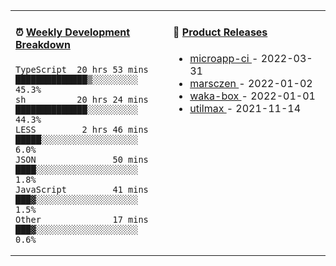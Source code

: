 <table width="800px">
<tr>
<td valign="top" width="50%">

####  ⏰  <a href="https://gist.github.com/marsczen/0c39a3e7b4a372c6cff4a8714271308c" target="_blank">Weekly Development Breakdown</a>

<!-- code_time starts -->

```text
TypeScript  20 hrs 53 mins  ██████████████▒░░░░░░░░░  45.3%
sh          20 hrs 24 mins  ██████████████░░░░░░░░░░  44.3%
LESS         2 hrs 46 mins  █████░░░░░░░░░░░░░░░░░░░   6.0%
JSON               50 mins  ████░░░░░░░░░░░░░░░░░░░░   1.8%
JavaScript         41 mins  ███▓░░░░░░░░░░░░░░░░░░░░   1.5%
Other              17 mins  ███▓░░░░░░░░░░░░░░░░░░░░   0.6%
```

<!-- code_time ends -->
</td>
<td valign="top" width="50%">

#### 🌾 <a href="https://github.com/marsczen/marsczen/blob/master/releases.md" target="_blank">Product Releases</a>

<!-- recent_releases starts -->
* <a href='https://github.com/marsczen/microapp-ci/releases/tag/v0.0.2' target='_blank'>microapp-ci </a> - 2022-03-31
* <a href='https://github.com/marsczen/marsczen/releases/tag/v0.0.1' target='_blank'>marsczen </a> - 2022-01-02
* <a href='https://github.com/marsczen/waka-box/releases/tag/v3.0.1' target='_blank'>waka-box </a> - 2022-01-01
* <a href='https://github.com/marsczen/utilmax/releases/tag/v1.0.6' target='_blank'>utilmax </a> - 2021-11-14
<!-- recent_releases ends -->

</td>
</tr>
  </table>
